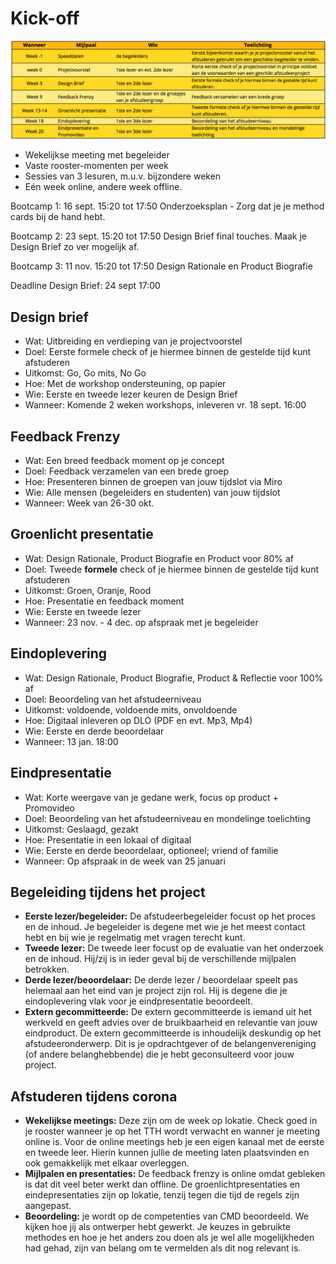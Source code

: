 # Kick-off

![](<../../.gitbook/assets/image (4).png>)



* Wekelijkse meeting met begeleider
* Vaste rooster-momenten per week
* Sessies van 3 lesuren, m.u.v. bijzondere weken
* Eén week online, andere week offline.

Bootcamp 1: 16 sept. 15:20 tot 17:50 Onderzoeksplan - Zorg dat je je method cards bij de hand hebt.

Bootcamp 2: 23 sept. 15:20 tot 17:50 Design Brief final touches. Maak je Design Brief zo ver mogelijk af.

Bootcamp 3: 11 nov. 15:20 tot 17:50 Design Rationale en Product Biografie

Deadline Design Brief: 24 sept 17:00

## Design brief

* Wat: Uitbreiding en verdieping van je projectvoorstel
* Doel: Eerste formele check of je hiermee binnen de gestelde tijd kunt afstuderen
* Uitkomst: Go, Go mits, No Go
* Hoe: Met de workshop ondersteuning, op papier
* Wie: Eerste en tweede lezer keuren de Design Brief
* Wanneer: Komende 2 weken workshops, inleveren vr. 18 sept. 16:00

## Feedback Frenzy

* Wat: Een breed feedback moment op je concept
* Doel: Feedback verzamelen van een brede groep
* Hoe: Presenteren binnen de groepen van jouw tijdslot via Miro
* Wie: Alle mensen (begeleiders en studenten) van jouw tijdslot
* Wanneer: Week van 26-30 okt.

## Groenlicht presentatie

* Wat: Design Rationale, Product Biografie en Product voor 80% af
* Doel: Tweede **formele** check of je hiermee binnen de gestelde tijd kunt afstuderen
* Uitkomst: Groen, Oranje, Rood
* Hoe: Presentatie en feedback moment
* Wie: Eerste en tweede lezer
* Wanneer: 23 nov. - 4 dec. op afspraak met je begeleider

## Eindoplevering

* Wat: Design Rationale, Product Biografie, Product & Reflectie voor 100% af
* Doel: Beoordeling van het afstudeerniveau
* Uitkomst: voldoende, voldoende mits, onvoldoende
* Hoe: Digitaal inleveren op DLO (PDF en evt. Mp3, Mp4)
* Wie: Eerste en derde beoordelaar
* Wanneer: 13 jan. 18:00

## Eindpresentatie

* Wat: Korte weergave van je gedane werk, focus op product + Promovideo
* Doel: Beoordeling van het afstudeerniveau en mondelinge toelichting
* Uitkomst: Geslaagd, gezakt
* Hoe: Presentatie in een lokaal of digitaal
* Wie: Eerste en derde beoordelaar, optioneel; vriend of familie
* Wanneer: Op afspraak in de week van 25 januari

## Begeleiding tijdens het project

* **Eerste lezer/begeleider:** De afstudeerbegeleider focust op het proces en de inhoud. Je begeleider is degene met wie je het meest contact hebt en bij wie je regelmatig met vragen terecht kunt.
* **Tweede lezer:** De tweede leer focust op de evaluatie van het onderzoek en de inhoud. Hij/zij is in ieder geval bij de verschillende mijlpalen betrokken.
* **Derde lezer/beoordelaar:** De derde lezer / beoordelaar speelt pas helemaal aan het eind van je project zijn rol. Hij is degene die je eindoplevering vlak voor je eindpresentatie beoordeelt.
* **Extern gecommitteerde:** De extern gecommitteerde is iemand uit het werkveld en geeft advies over de bruikbaarheid en relevantie van jouw eindproduct. De extern gecommitteerde is inhoudelijk deskundig op het afstudeeronderwerp. Dit is je opdrachtgever of de belangenvereniging (of andere belanghebbende) die je hebt geconsulteerd voor jouw project.

## Afstuderen tijdens corona

* **Wekelijkse meetings:** Deze zijn om de week op lokatie. Check goed in je rooster wanneer je op het TTH wordt verwacht en wanner je meeting online is. Voor de online meetings heb je een eigen kanaal met de eerste en tweede leer. Hierin kunnen jullie de meeting laten plaatsvinden en ook gemakkelijk met elkaar overleggen.
* **Mijlpalen en presentaties:** De feedback frenzy is online omdat gebleken is dat dit veel beter werkt dan offline. De groenlichtpresentaties en eindepresentaties zijn op lokatie, tenzij tegen die tijd de regels zijn aangepast.
* **Beoordeling:** je wordt op de competenties van CMD beoordeeld. We kijken hoe jij als ontwerper hebt gewerkt. Je keuzes in gebruikte methodes en hoe je het anders zou doen als je wel alle mogelijkheden had gehad, zijn van belang om te vermelden als dit nog relevant is.
